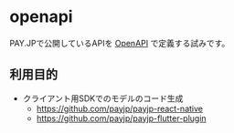 # openapi

PAY.JPで公開しているAPIを [OpenAPI](https://www.openapis.org/) で定義する試みです。

## 利用目的

- クライアント用SDKでのモデルのコード生成
  - https://github.com/payjp/payjp-react-native
  - https://github.com/payjp/payjp-flutter-plugin
